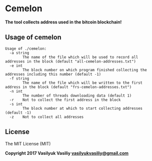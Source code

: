 # Cemelon

**The tool collects address used in the bitcoin blockchain!**

## Usage of cemelon

~~~
Usage of ./cemelon:
  -a string
        The name of the file which will be used to record all addresses in the block (default "all-cemelon-addresses.txt")
  -e int
        The block number on which program finished collecting the addresses including this number (default -1)
  -f string
        The name of the file which will be written to the first address in the block (default "frs-cemelon-addresses.txt")
  -n int
        The number of threads downloading data (default 1)
  -r    Not to collect the first address in the block
  -s int
        The block number at which to start collecting addresses (default -1)
  -z    Not to collect all addresses
~~~


## License

The MIT License (MIT)

**Copyright 2017 Vasilyuk Vasiliy <vasilyukvasiliy@gmail.com>**
